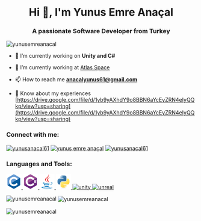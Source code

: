 <h1 align="center">Hi 👋, I'm Yunus Emre Anaçal</h1>
<h3 align="center">A passionate Software Developer from Turkey</h3>

<p align="left"> <img src="https://komarev.com/ghpvc/?username=yunusemreanacal&label=Profile%20views&color=0e75b6&style=flat" alt="yunusemreanacal" /> </p>

- 🔭 I’m currently working on **Unity and C#**

- 🤝 I’m currently working at [Atlas Space](https://atlas.space)

- 📫 How to reach me **anacalyunus61@gmail.com**

- 📄 Know about my experiences [https://drive.google.com/file/d/1yb9yAXhdY9o8BBN6aYcEyZRN4eIyQQkp/view?usp=sharing](https://drive.google.com/file/d/1yb9yAXhdY9o8BBN6aYcEyZRN4eIyQQkp/view?usp=sharing)

<h3 align="left">Connect with me:</h3>
<p align="left">
<a href="https://twitter.com/yunusanacal61" target="blank"><img align="center" src="https://raw.githubusercontent.com/rahuldkjain/github-profile-readme-generator/master/src/images/icons/Social/twitter.svg" alt="yunusanacal61" height="30" width="40" /></a>
<a href="https://linkedin.com/in/yunus emre anaçal" target="blank"><img align="center" src="https://raw.githubusercontent.com/rahuldkjain/github-profile-readme-generator/master/src/images/icons/Social/linked-in-alt.svg" alt="yunus emre anaçal" height="30" width="40" /></a>
<a href="https://instagram.com/yunusanacal61" target="blank"><img align="center" src="https://raw.githubusercontent.com/rahuldkjain/github-profile-readme-generator/master/src/images/icons/Social/instagram.svg" alt="yunusanacal61" height="30" width="40" /></a>
</p>

<h3 align="left">Languages and Tools:</h3>
<p align="left"> <a href="https://www.cprogramming.com/" target="_blank" rel="noreferrer"> <img src="https://raw.githubusercontent.com/devicons/devicon/master/icons/c/c-original.svg" alt="c" width="40" height="40"/> </a> <a href="https://www.w3schools.com/cs/" target="_blank" rel="noreferrer"> <img src="https://raw.githubusercontent.com/devicons/devicon/master/icons/csharp/csharp-original.svg" alt="csharp" width="40" height="40"/> </a> <a href="https://www.java.com" target="_blank" rel="noreferrer"> <img src="https://raw.githubusercontent.com/devicons/devicon/master/icons/java/java-original.svg" alt="java" width="40" height="40"/> </a> <a href="https://www.python.org" target="_blank" rel="noreferrer"> <img src="https://raw.githubusercontent.com/devicons/devicon/master/icons/python/python-original.svg" alt="python" width="40" height="40"/> </a> <a href="https://unity.com/" target="_blank" rel="noreferrer"> <img src="https://www.vectorlogo.zone/logos/unity3d/unity3d-icon.svg" alt="unity" width="40" height="40"/> </a> <a href="https://unrealengine.com/" target="_blank" rel="noreferrer"> <img src="https://raw.githubusercontent.com/kenangundogan/fontisto/036b7eca71aab1bef8e6a0518f7329f13ed62f6b/icons/svg/brand/unreal-engine.svg" alt="unreal" width="40" height="40"/> </a> </p>

<p><img align="left" src="https://github-readme-stats.vercel.app/api/top-langs?username=yunusemreanacal&show_icons=true&locale=en&layout=compact" alt="yunusemreanacal" /></p>

<p>&nbsp;<img align="center" src="https://github-readme-stats.vercel.app/api?username=yunusemreanacal&show_icons=true&locale=en" alt="yunusemreanacal" /></p>

<p><img align="center" src="https://github-readme-streak-stats.herokuapp.com/?user=yunusemreanacal&" alt="yunusemreanacal" /></p>

